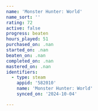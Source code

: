 ```yaml
---
name: 'Monster Hunter: World'
name_sort: ''
rating: 72
active: false
progress: beaten
hours_played: 51
purchased_on: .nan
started_on: .nan
beaten_on: .nan
completed_on: .nan
mastered_on: .nan
identifiers:
  - type: steam
    appid: '582010'
    name: 'Monster Hunter: World'
    synced_on: '2024-10-04'

---
```

